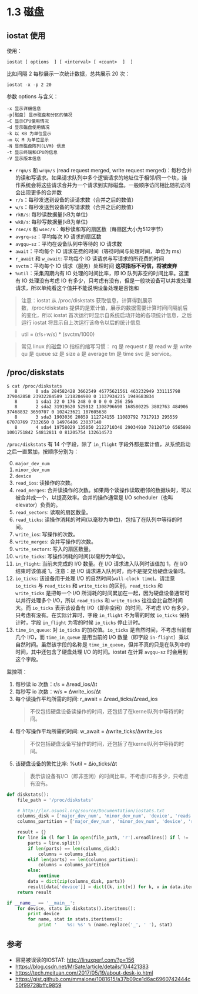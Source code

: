 # 1.3 磁盘

## iostat 使用

使用：

    iostat [ options  ] [ <interval> [ <count>  ]  ]

比如间隔 2 每秒展示一次统计数据，总共展示 20 次：

    iostat -x -p 2 20

参数 options 与含义：

    -x 显示详细信息
    -p[磁盘] 显示磁盘和分区的情况
    -C 显示CPU使用情况
    -d 显示磁盘使用情况
    -k 以 KB 为单位显示
    -m 以 M 为单位显示
    -N 显示磁盘阵列(LVM) 信息
    -t 显示终端和CPU的信息
    -V 显示版本信息

* `rrqm/s` 和 `wrqm/s` (read request merged, write request merged)：每秒合并的读和写请求。如果请求队列中多个逻辑请求的地址位于相邻/同一个块，操作系统会将这些请求合并为一个请求到实际磁盘。一般顺序访问相比随机访问会出现更多的合并数
* `r/s`：每秒发送到设备的读请求数（合并之后的数值）
* `w/s`：每秒发送到设备的写请求数（合并之后的数值）
* `rkB/s`: 每秒读数据量(kB为单位)
* `wkB/s`: 每秒写数据量(kB为单位)
* `rsec/s` 和 `wsec/s`：每秒读和写的扇区数（每扇区大小为512字节）
* `avgrq–sz`：平均每次 IO 请求的扇区数
* `avgqu–sz`：平均在设备队列中等待的 IO 请求数
* `await`：平均每个 IO 请求花费的时间（等待时间与处理时间，单位为 ms）
* `r_await` 和 `w_await`: 平均每个 IO 读请求与写请求的所花费的时间
* `svctm`：平均每个 IO 请求（服务）处理时间 **这项指标不可信，将被废弃**
* `%util`：采集周期内有 IO 处理的时间比率，即 IO 队列非空的时间比率。这里有 IO 处理没有考虑 IO 有多少，只考虑有没有，但是一般块设备可以并发处理请求，所以单纯看这个值并不能说明设备处理是否饱和

> 注意：iostat 从 /proc/diskstats 获取信息，计算得到展示数，/proc/diskstats 提供的是累计值，展示的数据需要计算时间间隔前后的变化，所以 iostat 首次运行时显示自系统启动开始的各项统计信息，之后运行 iostat 将显示自上次运行该命令以后的统计信息

> util = (r/s+w/s) * (svctm/1000)

> 常见 linux 的磁盘 IO 指标的缩写习惯：
> rq 是 request
> r 是 read
> w 是 write
> qu 是 queue
> sz 是 size
> a 是 average
> tm 是 time
> svc 是 service。

## /proc/diskstats

    $ cat /proc/diskstats
       8       0 sda 284582428 3662549 46775621561 463232949 331115798 379042858 23932284589 1218204980 0 1137934235 1949683834
       8       1 sda1 22 0 176 248 0 0 0 0 0 256 256
       8       2 sda2 31919620 529912 1308796698 168580225 3802763 484906 37468832 3650707 0 102423621 187605638
       8       3 sda3 1903036 20859 112724155 11083792 7317913 295559 67078769 7332650 0 14976486 23037140
       8       4 sda4 19758029 135050 2122710340 29034910 78120710 6565898 1001751842 54812811 0 81205754 132614573

`/proc/diskstats` 有 14 个字段，除了 `in_flight` 字段外都是累计值，从系统启动之后一直累加，按顺序分别为：

0. `major_dev_num`
1. `minor_dev_num`
2. `device`
3. `read_ios`: 读操作的次数。
4. `read_merges`: 合并读操作的次数。如果两个读操作读取相邻的数据块时，可以被合并成一个，以提高效率。合并的操作通常是 I/O scheduler（也叫elevator）负责的。
5. `read_sectors`: 读取的扇区数量。
6. `read_ticks`: 读操作消耗的时间(以毫秒为单位)，包括了在队列中等待的时间。
7. `write_ios`: 写操作的次数。
8. `write_merges`: 合并写操作的次数。
9. `write_sectors`: 写入的扇区数量。
10. `write_ticks`: 写操作消耗的时间(以毫秒为单位)。
11. `in_flight`: 当前未完成的 I/O 数量。在 I/O 请求进入队列时该值加 1，在 I/O 结束时该值减 1。注意：是 I/O 请求进入队列时，而不是提交给硬盘设备时。
12. `io_ticks`: 该设备用于处理 I/O 的自然时间(`wall-clock time`)。请注意 `io_ticks` 与 `read_ticks` 和 `write_ticks` 的区别，`read_ticks` 和 `write_ticks` 是把每一个 I/O 所消耗的时间累加在一起，因为硬盘设备通常可以并行处理多个 I/O，所以 `read_ticks` 和 `write_ticks` 往往会比自然时间大。而 `io_ticks` 表示该设备有 I/O（即非空闲）的时间，不考虑 I/O 有多少，只考虑有没有。在实际计算时，字段 `in_flight` 不为零的时候 `io_ticks` 保持计时，字段 `in_flight` 为零的时候 `io_ticks` 停止计时。
13. `time_in_queue`: 对 `io_ticks` 的加权值。`io_ticks` 是自然时间，不考虑当前有几个 I/O，而 `time_in_queue` 是用当前的 I/O 数量（即字段 `in-flight`）乘以自然时间。虽然该字段的名称是 `time_in_queue`，但并不真的只是在队列中的时间，其中还包含了硬盘处理 I/O 的时间。iostat 在计算 `avgqu-sz` 时会用到这个字段。

监控项：

1. 每秒读 io 次数：r/s = Δread_ios/Δt
2. 每秒写 io 次数：w/s = Δwrite_ios/Δt
3. 每个读操作平均所需的时间: r_await = Δread_ticks/Δread_ios
    > 不仅包括硬盘设备读操作的时间，还包括了在kernel队列中等待的时间。
4. 每个写操作平均所需的时间: w_await = Δwrite_ticks/Δwrite_ios
    > 不仅包括硬盘设备写操作的时间，还包括了在kernel队列中等待的时间。
5. 该硬盘设备的繁忙比率: %util = Δio_ticks/Δt
    > 表示该设备有I/O（即非空闲）的时间比率，不考虑I/O有多少，只考虑有没有。


``` python
def diskstats():
    file_path = '/proc/diskstats'

    # http://lxr.osuosl.org/source/Documentation/iostats.txt
    columns_disk = ['major_dev_num', 'minor_dev_num', 'device', 'reads', 'reads_merged', 'sectors_read', 'ms_reading', 'writes', 'writes_merged', 'sectors_written', 'ms_writing', 'current_ios', 'ms_doing_io', 'weighted_ms_doing_io']
    columns_partition = ['major_dev_num', 'minor_dev_num', 'device', 'reads', 'sectors_read', 'writes', 'sectors_written']

    result = {}
    for line in (l for l in open(file_path, 'r').xreadlines() if l != ''):
        parts = line.split()
        if len(parts) == len(columns_disk):
            columns = columns_disk
        elif len(parts) == len(columns_partition):
            columns = columns_partition
        else:
            continue
        data = dict(zip(columns_disk, parts))
        result[data['device']] = dict((k, int(v)) for k, v in data.iteritems() if k != 'device')
    return result

if __name__ == '__main__':
    for device, stats in diskstats().iteritems():
        print device
        for name, stat in stats.iteritems():
            print '    %s: %s' % (name.replace('_', ' '), stat)
```

## 参考

- 容易被误读的IOSTAT: http://linuxperf.com/?p=156
- https://blog.csdn.net/MrSate/article/details/104421383
- https://tech.meituan.com/2017/05/19/about-desk-io.html
- https://gist.github.com/mmalone/1081615/a37b09ce1d6ac6960742444c50f99728bffc9859
